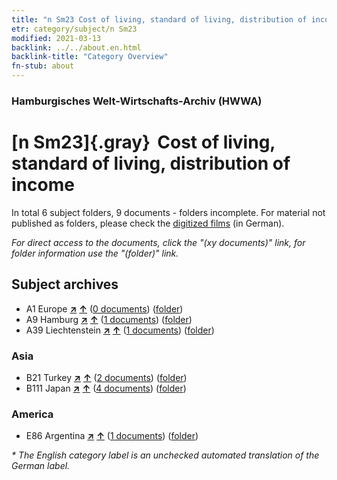 ```yaml
---
title: "n Sm23 Cost of living, standard of living, distribution of income"
etr: category/subject/n Sm23
modified: 2021-03-13
backlink: ../../about.en.html
backlink-title: "Category Overview"
fn-stub: about
---
```


### Hamburgisches Welt-Wirtschafts-Archiv (HWWA)
# [n Sm23]{.gray}&#8201; Cost of living, standard of living, distribution of income&#160; 





In total 6 subject folders, 9 documents - folders incomplete.
For material not published as folders, please check the [digitized films](/film/h1_sh) (in German).

_For direct access to the documents, click the "(xy documents)" link, for folder information use the "(folder)" link._

## Subject archives


- A1 Europe [**&nearr;**](../../../geo/i/140892/about.en.html "Europe (all folders)") [**&uarr;**](../../../geo/about.en.html#A1 "Country category system") (<a href="https://pm20.zbw.eu/dfgview/sh/140892,145810" title="about: Europe : Cost of living, standard of living, distribution of income" target="_blank">0 documents</a>) ([folder](http://purl.org/pressemappe20/folder/sh/140892,145810))
- A9 Hamburg [**&nearr;**](../../../geo/i/140905/about.en.html "Hamburg (all folders)") [**&uarr;**](../../../geo/about.en.html#A9 "Country category system") (<a href="https://pm20.zbw.eu/dfgview/sh/140905,145810" title="about: Hamburg : Cost of living, standard of living, distribution of income" target="_blank">1 documents</a>) ([folder](http://purl.org/pressemappe20/folder/sh/140905,145810))
- A39 Liechtenstein [**&nearr;**](../../../geo/i/141016/about.en.html "Liechtenstein (all folders)") [**&uarr;**](../../../geo/about.en.html#A39 "Country category system") (<a href="https://pm20.zbw.eu/dfgview/sh/141016,145810" title="about: Liechtenstein : Cost of living, standard of living, distribution of income" target="_blank">1 documents</a>) ([folder](http://purl.org/pressemappe20/folder/sh/141016,145810))

### Asia

- B21 Turkey [**&nearr;**](../../../geo/i/141111/about.en.html "Turkey (all folders)") [**&uarr;**](../../../geo/about.en.html#B21 "Country category system") (<a href="https://pm20.zbw.eu/dfgview/sh/141111,145810" title="about: Turkey : Cost of living, standard of living, distribution of income" target="_blank">2 documents</a>) ([folder](http://purl.org/pressemappe20/folder/sh/141111,145810))
- B111 Japan [**&nearr;**](../../../geo/i/141272/about.en.html "Japan (all folders)") [**&uarr;**](../../../geo/about.en.html#B111 "Country category system") (<a href="https://pm20.zbw.eu/dfgview/sh/141272,145810" title="about: Japan : Cost of living, standard of living, distribution of income" target="_blank">4 documents</a>) ([folder](http://purl.org/pressemappe20/folder/sh/141272,145810))

### America

- E86 Argentina [**&nearr;**](../../../geo/i/141692/about.en.html "Argentina (all folders)") [**&uarr;**](../../../geo/about.en.html#E86 "Country category system") (<a href="https://pm20.zbw.eu/dfgview/sh/141692,145810" title="about: Argentina : Cost of living, standard of living, distribution of income" target="_blank">1 documents</a>) ([folder](http://purl.org/pressemappe20/folder/sh/141692,145810))


_* The English category label is an unchecked automated translation of the German label._

